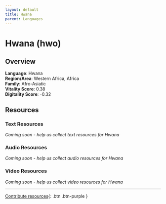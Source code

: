 ```yaml
---
layout: default
title: Hwana
parent: Languages
---
```


# Hwana (hwo)

## Overview

**Language**: Hwana  
**Region/Area**: Western Africa, Africa  
**Family**: Afro-Asiatic  
**Vitality Score**: 0.38  
**Digitality Score**: -0.32  

## Resources

### Text Resources
*Coming soon - help us collect text resources for Hwana*

### Audio Resources
*Coming soon - help us collect audio resources for Hwana*

### Video Resources
*Coming soon - help us collect video resources for Hwana*

---

[Contribute resources](https://fairtrain.github.io/){: .btn .btn-purple }
